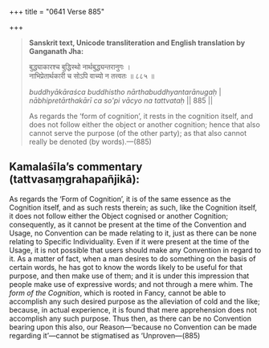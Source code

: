 +++
title = "0641 Verse 885"

+++
> **Sanskrit text, Unicode transliteration and English translation by Ganganath Jha:** 
>
> बुद्ध्याकारश्च बुद्धिस्थो नार्थबुद्ध्यन्तरानुगः ।  
> नाभिप्रेतार्थकारी च सोऽपि वाच्यो न तत्त्वतः ॥ ८८५ ॥ 
>
> *buddhyākāraśca buddhistho nārthabuddhyantarānugaḥ* \|  
> *nābhipretārthakārī ca so'pi vācyo na tattvataḥ* \|\| 885 \|\| 
>
> As regards the ‘form of cognition’, it rests in the cognition itself, and does not follow either the object or another cognition; hence that also cannot serve the purpose (of the other party); as that also cannot really be denoted (by words).—(885)



## Kamalaśīla’s commentary (tattvasaṃgrahapañjikā):

As regards the ‘Form of Cognition’, it is of the same essence as the Cognition itself, and as such rests therein; as such, like the Cognition itself, it does not follow either the Object cognised or another Cognition; consequently, as it cannot be present at the time of the Convention and Usage, no Convention can be made relating to it, just as there can be none relating to Specific Individuality. Even if it were present at the time of the Usage, it is not possible that users should make any Convention in regard to it. As a matter of fact, when a man desires to do something on the basis of certain words, he has got to know the words likely to be useful for that purpose, and then make use of them; and it is under this impression that people make use of expressive words; and not through a mere whim. The *form of the Cognition*, which is rooted in Fancy, cannot be able to accomplish any such desired purpose as the alleviation of cold and the like; because, in actual experience, it is found that mere apprehension does not accomplish any such purpose. Thus then, as there can be no Convention bearing upon this also, our Reason—‘because no Convention can be made regarding it’—cannot be stigmatised as ‘Unproven—(885)


